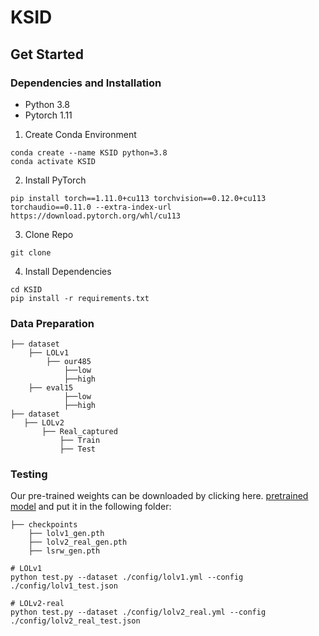 # KSID
## Get Started
### Dependencies and Installation
- Python 3.8
- Pytorch 1.11
1. Create Conda Environment

```
conda create --name KSID python=3.8
conda activate KSID
```

2. Install PyTorch

```
pip install torch==1.11.0+cu113 torchvision==0.12.0+cu113 torchaudio==0.11.0 --extra-index-url https://download.pytorch.org/whl/cu113
```

3. Clone Repo

```
git clone 
```

4. Install Dependencies

```
cd KSID
pip install -r requirements.txt
```

### Data Preparation


```
├── dataset
    ├── LOLv1
        ├── our485
            ├──low
            ├──high
	├── eval15
            ├──low
            ├──high
├── dataset
   ├── LOLv2
       ├── Real_captured
           ├── Train
           ├── Test
```


### Testing

Our pre-trained weights can be downloaded by clicking here. [pretrained model](https://drive.google.com/drive/folders/1AcfKzxens1mhs7IALtiPVyE60ZV-X_5n?usp=drive_link) and put it in the following folder:

```
├── checkpoints
    ├── lolv1_gen.pth
    ├── lolv2_real_gen.pth
    ├── lsrw_gen.pth
```

```
# LOLv1
python test.py --dataset ./config/lolv1.yml --config ./config/lolv1_test.json

# LOLv2-real
python test.py --dataset ./config/lolv2_real.yml --config ./config/lolv2_real_test.json
